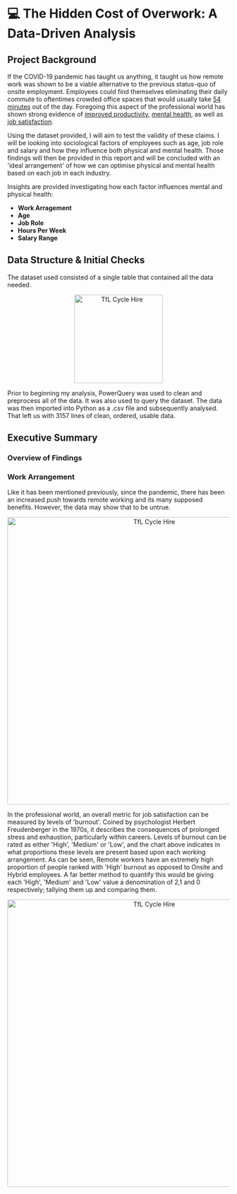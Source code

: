 # 💻 The Hidden Cost of Overwork: A Data-Driven Analysis
## Project Background
If the COVID-19 pandemic has taught us anything, it taught us how remote work was shown to be a viable alternative to the previous status-quo of onsite employment. Employees could find themselves eliminating their daily commute to oftentimes crowded office spaces that would usually take [54 minutes](https://www.gov.uk/government/statistics/transport-statistics-great-britain-2022/transport-statistics-great-britain-2022-domestic-travel) out of the day. Foregoing this aspect of the professional world has shown strong evidence of [improved productivity](https://hrnews.co.uk/how-remote-working-culture-improves-productivity-in-the-uk/), [mental health](https://www.analytics-365.com/blog/mental-health-benefits-of-remote-work/#:~:text=Remote%20and%20flexible%20work%20offer,mental%20health%20and%20business%20success.), as well as [job satisfaction](https://remote.com/blog/global-hr/global-work-life-survey).

Using the dataset provided, I will aim to test the validity of these claims. I will be looking into sociological factors of employees such as age, job role and salary and how they influence both physical and mental health. Those findings will then be provided in this report and will be concluded with an 'ideal arrangement' of how we can optimise physical and mental health based on each job in each industry.

Insights are provided investigating how each factor influences mental and physical health:

- **Work Arragement**
- **Age**
- **Job Role**
- **Hours Per Week**
- **Salary Range**

## Data Structure & Initial Checks
The dataset used consisted of a single table that contained all the data needed.
<div align="center">
  <img src="https://i.imgur.com/vb2yuBh.png" alt="TfL Cycle Hire" width="200" />
</div>

Prior to beginning my analysis, PowerQuery was used to clean and preprocess all of the data. It was also used to query the dataset. The data was then imported into Python as a .csv file and subsequently analysed. That left us with 3157 lines of clean, ordered, usable data.

## Executive Summary
### Overview of Findings
### Work Arrangement
Like it has been mentioned previously, since the pandemic, there has been an increased push towards remote working and its many supposed benefits. However, the data may show that to be untrue. 
<div align="center">
  <img src="https://i.imgur.com/DEPG10Z.png" alt="TfL Cycle Hire" width="650" />
</div>

In the professional world, an overall metric for job satisfaction can be measured by levels of 'burnout'. Coined by psychologist Herbert Freudenberger in the 1970s, it describes the consequences of prolonged stress and exhaustion, particularly within careers. Levels of burnout can be rated as either 'High', 'Medium' or 'Low', and the chart above indicates in what proportions these levels are present based upon each working arrangement.
As can be seen, Remote workers have an extremely high proportion of people ranked with 'High' burnout as opposed to Onsite and Hybrid employees. A far better method to quantify this would be giving each 'High', 'Medium' and 'Low' value a denomination of 2,1 and 0 respectively; tallying them up and comparing them.
<div align="center">
  <img src="https://i.imgur.com/DEPG10Z.png" alt="TfL Cycle Hire" width="650" />
</div>
